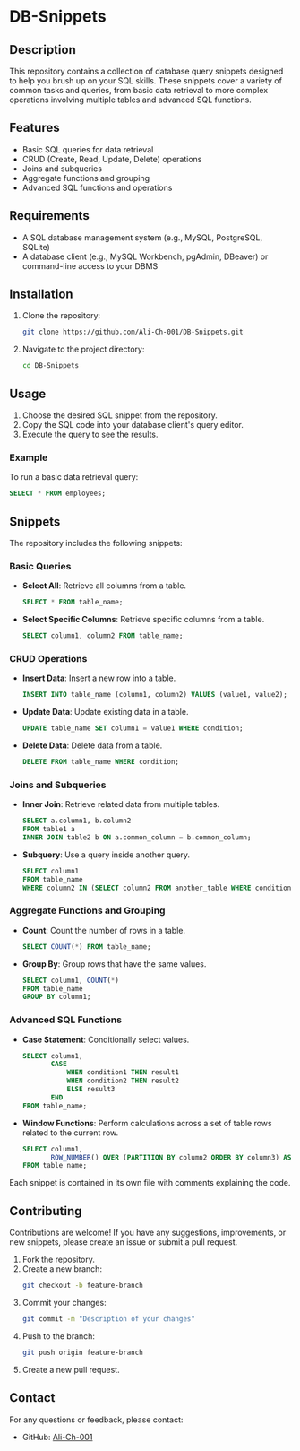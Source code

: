 # DB-Snippets

## Description
This repository contains a collection of database query snippets designed to help you brush up on your SQL skills. These snippets cover a variety of common tasks and queries, from basic data retrieval to more complex operations involving multiple tables and advanced SQL functions.

## Features
- Basic SQL queries for data retrieval
- CRUD (Create, Read, Update, Delete) operations
- Joins and subqueries
- Aggregate functions and grouping
- Advanced SQL functions and operations

## Requirements
- A SQL database management system (e.g., MySQL, PostgreSQL, SQLite)
- A database client (e.g., MySQL Workbench, pgAdmin, DBeaver) or command-line access to your DBMS

## Installation
1. Clone the repository:
   ```bash
   git clone https://github.com/Ali-Ch-001/DB-Snippets.git
   ```
2. Navigate to the project directory:
   ```bash
   cd DB-Snippets
   ```

## Usage
1. Choose the desired SQL snippet from the repository.
2. Copy the SQL code into your database client's query editor.
3. Execute the query to see the results.

### Example
To run a basic data retrieval query:
```sql
SELECT * FROM employees;
```

## Snippets
The repository includes the following snippets:

### Basic Queries
- **Select All**: Retrieve all columns from a table.
  ```sql
  SELECT * FROM table_name;
  ```
- **Select Specific Columns**: Retrieve specific columns from a table.
  ```sql
  SELECT column1, column2 FROM table_name;
  ```

### CRUD Operations
- **Insert Data**: Insert a new row into a table.
  ```sql
  INSERT INTO table_name (column1, column2) VALUES (value1, value2);
  ```
- **Update Data**: Update existing data in a table.
  ```sql
  UPDATE table_name SET column1 = value1 WHERE condition;
  ```
- **Delete Data**: Delete data from a table.
  ```sql
  DELETE FROM table_name WHERE condition;
  ```

### Joins and Subqueries
- **Inner Join**: Retrieve related data from multiple tables.
  ```sql
  SELECT a.column1, b.column2
  FROM table1 a
  INNER JOIN table2 b ON a.common_column = b.common_column;
  ```
- **Subquery**: Use a query inside another query.
  ```sql
  SELECT column1
  FROM table_name
  WHERE column2 IN (SELECT column2 FROM another_table WHERE condition);
  ```

### Aggregate Functions and Grouping
- **Count**: Count the number of rows in a table.
  ```sql
  SELECT COUNT(*) FROM table_name;
  ```
- **Group By**: Group rows that have the same values.
  ```sql
  SELECT column1, COUNT(*)
  FROM table_name
  GROUP BY column1;
  ```

### Advanced SQL Functions
- **Case Statement**: Conditionally select values.
  ```sql
  SELECT column1,
         CASE
             WHEN condition1 THEN result1
             WHEN condition2 THEN result2
             ELSE result3
         END
  FROM table_name;
  ```
- **Window Functions**: Perform calculations across a set of table rows related to the current row.
  ```sql
  SELECT column1,
         ROW_NUMBER() OVER (PARTITION BY column2 ORDER BY column3) AS row_num
  FROM table_name;
  ```

Each snippet is contained in its own file with comments explaining the code.

## Contributing
Contributions are welcome! If you have any suggestions, improvements, or new snippets, please create an issue or submit a pull request.

1. Fork the repository.
2. Create a new branch:
   ```bash
   git checkout -b feature-branch
   ```
3. Commit your changes:
   ```bash
   git commit -m "Description of your changes"
   ```
4. Push to the branch:
   ```bash
   git push origin feature-branch
   ```
5. Create a new pull request.

## Contact
For any questions or feedback, please contact:
- GitHub: [Ali-Ch-001](https://github.com/Ali-Ch-001)
